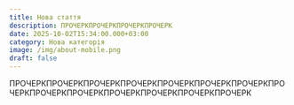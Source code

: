 ```yaml
---
title: Нова стаття
description: ПРОЧЕРКПРОЧЕРКПРОЧЕРКПРОЧЕРК
date: 2025-10-02T15:34:00.000+03:00
category: Нова категорія
image: /img/about-mobile.png
draft: false
---
```

ПРОЧЕРКПРОЧЕРКПРОЧЕРКПРОЧЕРКПРОЧЕРКПРОЧЕРКПРОЧЕРКПРОЧЕРКПРОЧЕРКПРОЧЕРКПРОЧЕРКПРОЧЕРКПРОЧЕРКПРОЧЕРК
